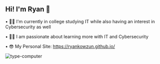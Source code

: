 ## Hi! I'm Ryan 👋

• 🧑‍🎓 I'm currently in college studying IT while also having an interest in Cybersecurity as well

• 🧑‍🏫 I am passionate about learning more with IT and Cybersecurity

• 😎 My Personal Site: https://ryankowzun.github.io/



![type-computer](https://github.com/user-attachments/assets/30d1941d-2adc-4ff2-819e-d87ee4d5a84d)
